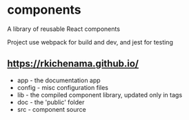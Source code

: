# components

A library of reusable React components

Project use webpack for build and dev, and jest for testing

## https://rkichenama.github.io/
* app - the documentation app
* config - misc configuration files
* lib - the compiled component library, updated only in tags
* doc - the 'public' folder
* src - component source
